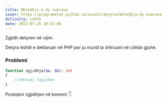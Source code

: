 ```yaml
---
title: Mbledhja e dy numrave
cover: https://programerat.github.io/assets/detyra/mbledhja-dy-numrave.png
dificulty: Lehtë
date: 2022-07-25 20:15:00
---
```


Zgjidh detyren në vijim.

Detyra është e deklaruar në PHP por ju mund ta shkruani në cilëdo gjuhë.

### Problemi

```php
function zgjidhja($a, $b): int
{
    //shkruaj logjiken
}
```

Postojeni zgjidhjen në koment 👇
